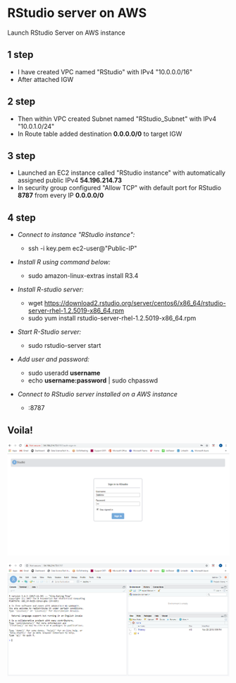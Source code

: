 # RStudio server on AWS
 Launch RStudio Server on AWS instance

## **1 step**
 - I have created VPC named "RStudio" with IPv4 "10.0.0.0/16"
 - After attached IGW

## **2 step**
  - Then within VPC created Subnet named "RStudio_Subnet" with IPv4 "10.0.1.0/24"
  - In Route table added destination **0.0.0.0/0** to target IGW

## **3 step**
 - Launched an EC2 instance called "RStudio instance" with automatically assigned public IPv4 **54.196.214.73**
 - In security group configured "Allow TCP" with default port for RStudio **8787** from every IP **0.0.0.0/0**

## **4 step**
- *Connect to instance "RStudio instance":*
  * ssh -i key.pem ec2-user@"Public-IP"

- *Install R using command below:*
  * sudo amazon-linux-extras install R3.4

- *Install R-studio server:*
  * wget https://download2.rstudio.org/server/centos6/x86_64/rstudio-server-rhel-1.2.5019-x86_64.rpm
  * sudo yum install rstudio-server-rhel-1.2.5019-x86_64.rpm

- *Start R-Studio server:*
  * sudo rstudio-server start

- *Add user and password:*
  * sudo useradd **username**
  * echo **username:password** | sudo chpasswd

- *Connect to RStudio server installed on a AWS instance*
  * <Public-IP>:8787

## **Voila!**

![user](RStudio_Interface.png)

![server](RStudio_Server.png)
